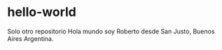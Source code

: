 # hello-world
Solo otro repositorio
Hola mundo soy Roberto desde San Justo, Buenos Aires Argentina.
